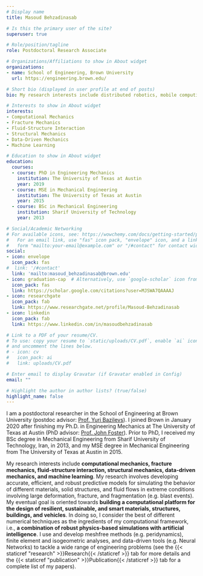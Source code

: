 ```yaml
---
# Display name
title: Masoud Behzadinasab

# Is this the primary user of the site?
superuser: true

# Role/position/tagline
role: Postdoctoral Research Associate

# Organizations/Affiliations to show in About widget
organizations:
- name: School of Engineering, Brown University
  url: https://engineering.brown.edu/

# Short bio (displayed in user profile at end of posts)
bio: My research interests include distributed robotics, mobile computing and programmable matter.

# Interests to show in About widget
interests:
- Computational Mechanics
- Fracture Mechanics
- Fluid-Structure Interaction
- Structural Mechanics
- Data-Driven Mechanics
- Machine Learning

# Education to show in About widget
education:
  courses:
  - course: PhD in Engineering Mechanics
    institution: The University of Texas at Austin
    year: 2019
  - course: MSE in Mechanical Engineering
    institution: The University of Texas at Austin
    year: 2015
  - course: BSc in Mechanical Engineering
    institution: Sharif University of Technology
    year: 2013

# Social/Academic Networking
# For available icons, see: https://wowchemy.com/docs/getting-started/page-builder/#icons
#   For an email link, use "fas" icon pack, "envelope" icon, and a link in the
#   form "mailto:your-email@example.com" or "/#contact" for contact widget.
social:
- icon: envelope
  icon_pack: fas
#  link: '/#contact'
  link: 'mailto:masoud_behzadinasab@brown.edu'
- icon: graduation-cap  # Alternatively, use `google-scholar` icon from `ai` icon pack
  icon_pack: fas
  link: https://scholar.google.com/citations?user=MJSWA7QAAAAJ
- icon: researchgate
  icon_pack: fab
  link: https://www.researchgate.net/profile/Masoud-Behzadinasab
- icon: linkedin
  icon_pack: fab
  link: https://www.linkedin.com/in/masoudbehzadinasab

# Link to a PDF of your resume/CV.
# To use: copy your resume to `static/uploads/CV.pdf`, enable `ai` icons in `params.toml`, 
# and uncomment the lines below.
# - icon: cv
#   icon_pack: ai
#   link: uploads/CV.pdf

# Enter email to display Gravatar (if Gravatar enabled in Config)
email: ""

# Highlight the author in author lists? (true/false)
highlight_name: false
---
```


I am a postdoctoral researcher in the School of Engineering at Brown University (postdoc advisor: <a href="https://vivo.brown.edu/display/ybazilev">Prof. Yuri Bazilevs</a>). I joined Brown in January 2020 after finishing my Ph.D. in Engineering Mechanics at The University of Texas at Austin (PhD advisor: <a href="https://www.pge.utexas.edu/facultystaff/faculty-directory/foster">Prof. John Foster</a>). Prior to PhD, I received my BSc degree in Mechanical Engineering from Sharif University of Technology, Iran, in 2013, and my MSE degree in Mechanical Engineering from The University of Texas at Austin in 2015.

My research interests include **computational mechanics, fracture mechanics, fluid-structure interaction, structural mechanics, data-driven mechanics, and machine learning**. My research involves developing accurate, efficient, and robust predictive models for simulating the behavior of different materials, solid structures, and fluid flows in extreme conditions involving large deformation, fracture, and fragmentation (e.g. blast events). My eventual goal is oriented towards **building a computational platform for the design of resilient, sustainable, and smart materials, structures, buildings, and vehicles**. In doing so, I consider the best of different numerical techniques as the ingredients of my computational framework, i.e., **a combination of robust physics-based simulations with artificial intelligence**. I use and develop meshfree methods (e.g. peridynamics), finite element and isogeometric analyses, and data-driven tools (e.g. Neural Networks) to tackle a wide range of engineering problems (see the {{< staticref "research" >}}Research{{< /staticref >}} tab for more details and the {{< staticref "publication" >}}Publication{{< /staticref >}} tab for a complete list of my papers).

<!--{{< icon name="download" pack="fas" >}} Download my {{< staticref "uploads/CV.pdf" "newtab" >}}CV{{< /staticref >}}.-->
